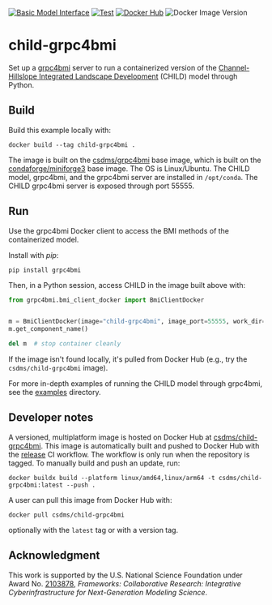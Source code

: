 [![Basic Model Interface](https://img.shields.io/badge/CSDMS-Basic%20Model%20Interface-green.svg)](https://bmi.readthedocs.io/)
[![Test](https://github.com/csdms/child-grpc4bmi/actions/workflows/test.yml/badge.svg)](https://github.com/csdms/child-grpc4bmi/actions/workflows/test.yml)
[![Docker Hub](https://github.com/csdms/child-grpc4bmi/actions/workflows/release.yml/badge.svg)](https://github.com/csdms/child-grpc4bmi/actions/workflows/release.yml)
![Docker Image Version](https://img.shields.io/docker/v/csdms/child-grpc4bmi)

# child-grpc4bmi

Set up a [grpc4bmi](https://grpc4bmi.readthedocs.io) server
to run a containerized version of the
[Channel-Hillslope Integrated Landscape Development](https://csdms.colorado.edu/wiki/Model:CHILD) (CHILD) model
through Python.

## Build

Build this example locally with:
```
docker build --tag child-grpc4bmi .
```
The image is built on the [csdms/grpc4bmi](https://hub.docker.com/r/csdms/grpc4bmi) base image,
which is built on the [condaforge/miniforge3](https://hub.docker.com/r/condaforge/miniforge3) base image.
The OS is Linux/Ubuntu.
The CHILD model, grpc4bmi, and the grpc4bmi server are installed in `/opt/conda`.
The CHILD grpc4bmi server is exposed through port 55555.

## Run

Use the grpc4bmi Docker client to access the BMI methods of the containerized model.

Install with *pip*:
```
pip install grpc4bmi
```
Then, in a Python session, access CHILD in the image built above with:
```python
from grpc4bmi.bmi_client_docker import BmiClientDocker


m = BmiClientDocker(image="child-grpc4bmi", image_port=55555, work_dir=".")
m.get_component_name()

del m  # stop container cleanly
```

If the image isn't found locally, it's pulled from Docker Hub
(e.g., try the `csdms/child-grpc4bmi` image).

For more in-depth examples of running the CHILD model through grpc4bmi,
see the [examples](./examples) directory.

## Developer notes

A versioned, multiplatform image is hosted on Docker Hub
at [csdms/child-grpc4bmi](https://hub.docker.com/r/csdms/child-grpc4bmi).
This image is automatically built and pushed to Docker Hub
with the [release](./.github/workflows/release.yml) CI workflow.
The workflow is only run when the repository is tagged.
To manually build and push an update, run:
```
docker buildx build --platform linux/amd64,linux/arm64 -t csdms/child-grpc4bmi:latest --push .
```
A user can pull this image from Docker Hub with:
```
docker pull csdms/child-grpc4bmi
```
optionally with the `latest` tag or with a version tag.

## Acknowledgment

This work is supported by the U.S. National Science Foundation under Award No. [2103878](https://www.nsf.gov/awardsearch/showAward?AWD_ID=2103878), *Frameworks: Collaborative Research: Integrative Cyberinfrastructure for Next-Generation Modeling Science*.
